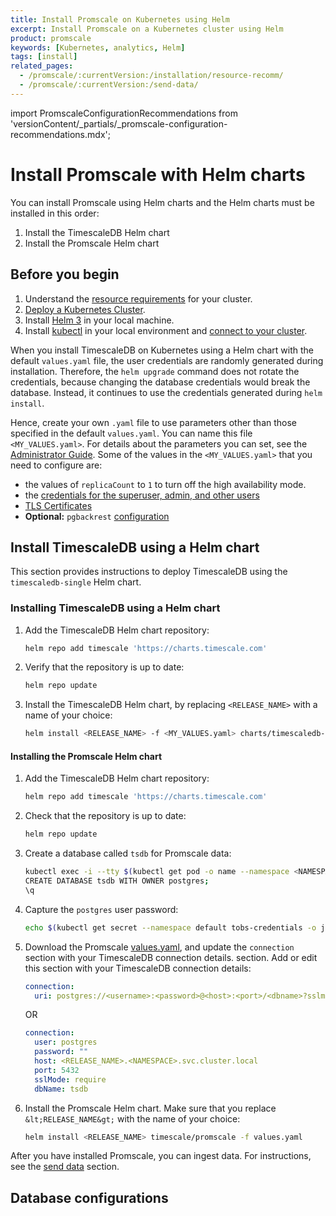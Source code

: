 ```yaml
---
title: Install Promscale on Kubernetes using Helm
excerpt: Install Promscale on a Kubernetes cluster using Helm
product: promscale
keywords: [Kubernetes, analytics, Helm]
tags: [install]
related_pages: 
  - /promscale/:currentVersion:/installation/resource-recomm/
  - /promscale/:currentVersion:/send-data/
---
```


import PromscaleConfigurationRecommendations from 'versionContent/_partials/_promscale-configuration-recommendations.mdx';


# Install Promscale with Helm charts
You can install Promscale using Helm charts and the Helm charts must be installed
in this order:
1. Install the TimescaleDB Helm chart
1. Install the Promscale Helm chart

## Before you begin
1.  Understand the [resource requirements][resource-requirements] for your cluster.
1.  [Deploy a Kubernetes Cluster][kubernetes-cluster]. 
1.  Install [Helm 3][helm] in your local machine.
1.  Install [kubectl][kubectl] in your local environment and
    [connect to your cluster][connect-to-cluster].

When you install TimescaleDB on Kubernetes using a Helm chart with the default
`values.yaml` file, the user credentials are randomly generated during
installation. Therefore, the `helm upgrade` command does not rotate the
credentials, because changing the database credentials would break the database.
Instead, it continues to use the credentials generated during `helm install`.

Hence, create your own `.yaml` file to use parameters other than those specified
in the default `values.yaml`. You can name this file `<MY_VALUES.yaml>`. For
details about the parameters you can set, see the [Administrator Guide][admin-guide].
Some of the values in the `<MY_VALUES.yaml>` that you need to configure are:
* the values of `replicaCount` to `1` to turn off the high availability mode.
* the [credentials for the superuser, admin, and other users][timescaledb-helm-values-creds]
* [TLS Certificates][timescaledb-helm-values-certs]
* **Optional:** `pgbackrest` [configuration][timescale-backups]

## Install TimescaleDB using a Helm chart
This section provides instructions to deploy TimescaleDB using the
`timescaledb-single` Helm chart.

<procedure>

### Installing TimescaleDB using a Helm chart
1.  Add the TimescaleDB Helm chart repository:
    ```bash
    helm repo add timescale 'https://charts.timescale.com'
    ```
1.  Verify that the repository is up to date:
    ```bash
    helm repo update
    ```
1.  Install the TimescaleDB Helm chart, by replacing `<RELEASE_NAME>` with a name of
    your choice:
    ```bash
    helm install <RELEASE_NAME> -f <MY_VALUES.yaml> charts/timescaledb-single
    ```

</procedure> 

#### Installing the Promscale Helm chart

<procedure>

1.  Add the TimescaleDB Helm chart repository:
    ```bash
    helm repo add timescale 'https://charts.timescale.com'
    ```
1.  Check that the repository is up to date:
    ```bash
    helm repo update
    ```
1.  Create a database called `tsdb` for Promscale data:
    ```bash
    kubectl exec -i --tty $(kubectl get pod -o name --namespace <NAMESPACE> -l role=master,release=<RELEASE_NAME>) -- psql -U postgres
    CREATE DATABASE tsdb WITH OWNER postgres;
    \q
    ```
1.  Capture the `postgres` user password:
    ```bash
    echo $(kubectl get secret --namespace default tobs-credentials -o jsonpath="{.data.PATRONI_SUPERUSER_PASSWORD}" | base64 --decode)
    ```
1.  Download the Promscale
    [values.yaml][promscale-values-yaml], and update the `connection` section with your TimescaleDB connection details.
    section. Add or edit this section with your TimescaleDB connection details:
    <terminal>

    <tab label='Database URI'>

    ```yaml
    connection:
      uri: postgres://<username>:<password>@<host>:<port>/<dbname>?sslmode=require
    ```

    </tab>

    OR

    <tab label="Connection parameters">

    ```yaml
    connection:
      user: postgres
      password: ""
      host: <RELEASE_NAME>.<NAMESPACE>.svc.cluster.local
      port: 5432
      sslMode: require
      dbName: tsdb
    ```
    </tab>

    </terminal>

1.  Install the Promscale Helm chart. Make sure that you replace
    `&lt;RELEASE_NAME&gt;` with the name of your choice:
    ```bash
    helm install <RELEASE_NAME> timescale/promscale -f values.yaml
    ```
        
</procedure>

After you have installed Promscale, you can ingest data.
For instructions, see the [send data][send-data] section.

## Database configurations
<PromscaleConfigurationRecommendations />


[promscale-values-yaml]: https://github.com/timescale/timescaledb-kubernetes/blob/master/charts/timescaledb-single/values.yaml
[send-data]: /promscale/:currentVersion:/send-data/
[template-manifest]: https://github.com/timescale/promscale/blob/0.13.0/deploy/static/deploy.yaml
[timescale-backups]: https://github.com/timescale/timescaledb-kubernetes/tree/master/charts/timescaledb-single#create-backups-to-s3
[timescaledb-helm-values-certs]: https://github.com/timescale/timescaledb-kubernetes/blob/master/charts/timescaledb-single/values.yaml#L45
[timescaledb-helm-values-creds]: https://github.com/timescale/timescaledb-kubernetes/blob/master/charts/timescaledb-single/values.yaml#L33
[timescaledb-single-values-yaml]: https://github.com/timescale/timescaledb-kubernetes/blob/master/charts/timescaledb-single/values.yaml
[kubernetes-cluster]: https://kubernetes.io/docs/setup/production-environment/
[helm]: https://helm.sh/docs/intro/install/
[kubectl]: https://kubernetes.io/docs/tasks/tools/#kubectl
[connect-to-cluster]: https://kubernetes.io/docs/tasks/tools/install-kubectl-macos/#verify-kubectl-configuration
[resource-requirements]: /promscale/:currentVersion:/installation/resource-recomm/ 
[admin-guide]: https://github.com/timescale/timescaledb-kubernetes/blob/master/charts/